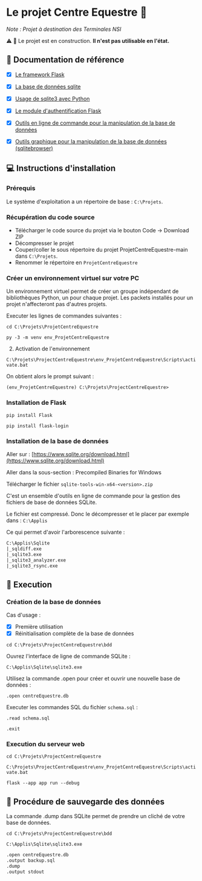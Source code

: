 Le projet Centre Equestre :horse:
=======

_Note : Projet à destination des Terminales NSI_

:warning: :construction: Le projet est en construction. **Il n'est pas utilisable en l'état.** 

:notebook: Documentation de référence 
-----------
- [x] [Le framework Flask](https://flask.palletsprojects.com/en/stable)
- [x] [La base de données sqlite](https://www.sqlite.org)
- [x] [Usage de sqlite3 avec Python](https://docs.python.org/3/library/sqlite3.html)
- [x] [Le module d'authentification Flask](https://flask-login.readthedocs.io/en/latest)
- [x] [Outils en ligne de commande pour la manipulation de la base de données](https://www.sqlite.org/cli.html)
- [x] [Outils graphique pour la manipulation de la base de données (sqlitebrowser) ](https://sqlitebrowser.org)



:computer: Instructions d'installation 
-----------

### Prérequis

Le système d'exploitation a un répertoire de base : `C:\Projets`.

### Récupération du code source

- Télécharger le code source du projet via le bouton Code -> Download ZIP
- Décompresser le projet
- Couper/coller le sous répertoire du projet ProjetCentreEquestre-main dans `C:\Projets`.
- Renommer le répertoire en `ProjetCentreEquestre`

### Créer un environnement virtuel sur votre PC

Un environnement virtuel permet de créer un groupe indépendant de bibliothèques Python, un pour chaque projet. Les packets installés pour un projet n'affecteront pas d'autres projets.

Executer les lignes de commandes suivantes :

`cd C:\Projets\ProjetCentreEquestre`

`py -3 -m venv env_ProjetCentreEquestre`

2) Activation de l'environnement

`C:\Projets\ProjectCentreEquestre\env_ProjetCentreEquestre\Scripts\activate.bat`

On obtient alors le prompt suivant :

`(env_ProjetCentreEquestre) C:\Projets\ProjectCentreEquestre>`
 
### Installation de Flask

`pip install Flask`

`pip install flask-login`

### Installation de la base de données

Aller sur : [https://www.sqlite.org/download.html](https://www.sqlite.org/download.html)

Aller dans la sous-section : Precompiled Binaries for Windows

Télécharger le fichier `sqlite-tools-win-x64-<version>.zip`

C'est un ensemble d'outils en ligne de commande pour la gestion des fichiers de base de données SQLite.

Le fichier est compressé. Donc le décompresser et le placer par exemple dans : `C:\Applis`

Ce qui permet d'avoir l'arborescence suivante :

```txt
C:\Applis\Sqlite
|_sqldiff.exe
|_sqlite3.exe
|_sqlite3_analyzer.exe
|_sqlite3_rsync.exe
```

:bicyclist: Execution 
-----------

### Création de la base de données
 
Cas d'usage :
- [x] Première utilisation
- [x] Réinitialisation complète de la base de données

`cd C:\Projets\ProjectCentreEquestre\bdd`

Ouvrez l'interface de ligne de commande SQLite :

`C:\Applis\Sqlite\sqlite3.exe`

Utilisez la commande .open pour créer et ouvrir une nouvelle base de données :

`.open centreEquestre.db`

Executer les commandes SQL du fichier `schema.sql` :

`.read schema.sql`

`.exit`

###  Execution du serveur web

`cd C:\Projets\ProjectCentreEquestre`

`C:\Projets\ProjectCentreEquestre\env_ProjetCentreEquestre\Scripts\activate.bat`

`flask --app app run --debug`

:floppy_disk: Procédure de sauvegarde des données 
-----------
La commande .dump dans SQLite permet de prendre un cliché de votre base de données.

`cd C:\Projets\ProjectCentreEquestre\bdd`

`C:\Applis\Sqlite\sqlite3.exe`

```txt
.open centreEquestre.db
.output backup.sql
.dump
.output stdout
```
